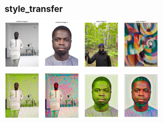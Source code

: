 # style_transfer
![alt text](https://github.com/jimohafeezco/style_transfer/blob/master/media/original.png)

![alt text](https://github.com/jimohafeezco/style_transfer/blob/master/media/final_pics.png)
